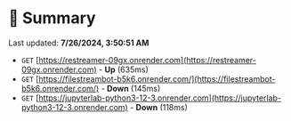 # 📖 Summary
Last updated: **7/26/2024, 3:50:51 AM**

- `GET` [https://restreamer-09gx.onrender.com](https://restreamer-09gx.onrender.com) - **Up** (635ms)
- `GET` [https://filestreambot-b5k6.onrender.com/](https://filestreambot-b5k6.onrender.com/) - **Down** (145ms)
- `GET` [https://jupyterlab-python3-12-3.onrender.com](https://jupyterlab-python3-12-3.onrender.com) - **Down** (118ms)
